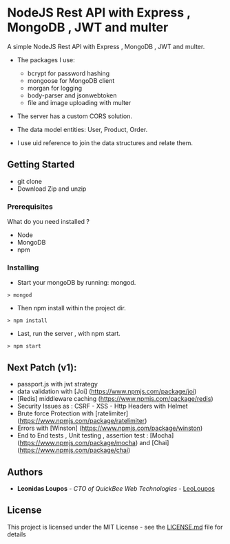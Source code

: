 # NodeJS Rest API with Express , MongoDB , JWT and multer

A simple NodeJS Rest API with Express , MongoDB , JWT and multer.

- The packages I use: 
  - bcrypt for password hashing
  - mongoose for MongoDB client
  - morgan for logging
  - body-parser and jsonwebtoken 
  - file and image uploading with multer
 
- The server has a custom CORS solution.

- The data model entities: User, Product, Order.
- I use uid reference to join the data structures and relate them. 


## Getting Started

 - git clone
 - Download Zip and unzip
 
### Prerequisites

What do you need installed ? 
  - Node 
  - MongoDB 
  - npm 

### Installing

 - Start your mongoDB by running: mongod.
```
> mongod
```

 - Then npm install within the project dir.

```
> npm install
```

 - Last, run the server , with npm start.

```
> npm start
```

## Next Patch (v1):

   - passport.js with jwt strategy
   - data validation with [Joi] (https://www.npmjs.com/package/joi)
   - [Redis] middleware caching (https://www.npmjs.com/package/redis)
   - Security Issues as : CSRF - XSS - Http Headers with Helmet
   - Brute force Protection with [ratelimiter] (https://www.npmjs.com/package/ratelimiter)
   - Errors with [Winston] (https://www.npmjs.com/package/winston)
   - End to End tests , Unit testing , assertion test : [Mocha] (https://www.npmjs.com/package/mocha) and [Chai] (https://www.npmjs.com/package/chai)
  

## Authors

* **Leonidas Loupos** - *CTO of QuickBee Web Technologies* - [LeoLoupos](https://github.com/LeoLoupos)

## License

This project is licensed under the MIT License - see the [LICENSE.md](LICENSE.md) file for details

